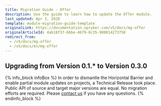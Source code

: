 ```yaml
---
title: Migration Guide - Offer
description: Use the guide to learn how to update the Offer module.
last_updated: Apr 3, 2020
template: module-migration-guide-template
originalLink: https://documentation.spryker.com/v5/docs/mg-offer
originalArticleId: 4ab18f37-6bbe-4679-8c35-908014273758
redirect_from:
  - /v5/docs/mg-offer
  - /v5/docs/en/mg-offer
---
```


## Upgrading from Version 0.1.* to Version 0.3.0

{% info_block infoBox %}
In order to dismantle the Horizontal Barrier and enable partial module updates on projects, a Technical Release took place. Public API of source and target major versions are equal. No migration efforts are required. Please [contact us](https://spryker.com/en/support/) if you have any questions.
{% endinfo_block %}
